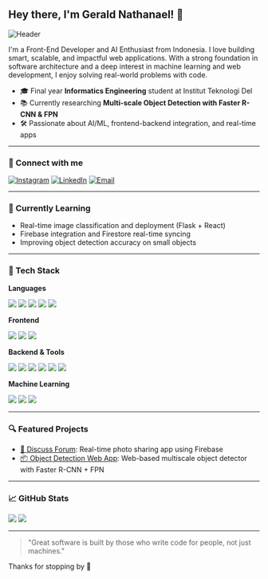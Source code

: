 ## Hey there, I'm Gerald Nathanael! 👋
![Header](https://github.com/geraldnael/geraldnael/blob/main/assets/header.png)

I'm a Front-End Developer and AI Enthusiast from Indonesia. I love building smart, scalable, and impactful web applications. With a strong foundation in software architecture and a deep interest in machine learning and web development, I enjoy solving real-world problems with code.

- 🎓 Final year **Informatics Engineering** student at Institut Teknologi Del
- 📚 Currently researching **Multi-scale Object Detection with Faster R-CNN & FPN**
- 🛠 Passionate about AI/ML, frontend-backend integration, and real-time apps

---

### 🔗 Connect with me
[![Instagram](https://img.shields.io/badge/Instagram-%23E4405F.svg?style=for-the-badge&logo=Instagram&logoColor=white)](https://instagram.com/gerald.nael)
[![LinkedIn](https://img.shields.io/badge/LinkedIn-%230077B5.svg?style=for-the-badge&logo=linkedin&logoColor=white)](https://www.linkedin.com/in/geraldnael)
[![Email](https://img.shields.io/badge/Email-D14836?style=for-the-badge&logo=gmail&logoColor=white)](mailto:geraldnael@gmail.com)

---

### 🧠 Currently Learning
- Real-time image classification and deployment (Flask + React)
- Firebase integration and Firestore real-time syncing
- Improving object detection accuracy on small objects

---

### 🧰 Tech Stack

**Languages**
<p>
<img src="https://img.shields.io/badge/Python-3670A0?style=for-the-badge&logo=python&logoColor=ffdd54" />
<img src="https://img.shields.io/badge/JavaScript-F7DF1E?style=for-the-badge&logo=javascript&logoColor=black" />
<img src="https://img.shields.io/badge/Dart-0175C2?style=for-the-badge&logo=dart&logoColor=white" />
<img src="https://img.shields.io/badge/HTML5-E34F26?style=for-the-badge&logo=html5&logoColor=white" />
<img src="https://img.shields.io/badge/CSS3-1572B6?style=for-the-badge&logo=css3&logoColor=white" />
</p>

**Frontend**
<p>
<img src="https://img.shields.io/badge/React-20232A?style=for-the-badge&logo=react&logoColor=61DAFB" />
<img src="https://img.shields.io/badge/TailwindCSS-38B2AC?style=for-the-badge&logo=tailwind-css&logoColor=white" />
<img src="https://img.shields.io/badge/Flutter-02569B?style=for-the-badge&logo=flutter&logoColor=white" />
</p>

**Backend & Tools**
<p>
<img src="https://img.shields.io/badge/Flask-000000?style=for-the-badge&logo=flask&logoColor=white" />
<img src="https://img.shields.io/badge/Node.js-339933?style=for-the-badge&logo=nodedotjs&logoColor=white" />
<img src="https://img.shields.io/badge/Firebase-FFCA28?style=for-the-badge&logo=firebase&logoColor=black" />
<img src="https://img.shields.io/badge/MySQL-4479A1?style=for-the-badge&logo=mysql&logoColor=white" />
<img src="https://img.shields.io/badge/GitHub-181717?style=for-the-badge&logo=github&logoColor=white" />
<img src="https://img.shields.io/badge/Postman-FF6C37?style=for-the-badge&logo=postman&logoColor=white" />
</p>

**Machine Learning**
<p>
<img src="https://img.shields.io/badge/TensorFlow-FF6F00?style=for-the-badge&logo=tensorflow&logoColor=white" />
<img src="https://img.shields.io/badge/OpenCV-5C3EE8?style=for-the-badge&logo=opencv&logoColor=white" />
<img src="https://img.shields.io/badge/NumPy-013243?style=for-the-badge&logo=numpy&logoColor=white" />
</p>

---

### 🔍 Featured Projects
- [📸 Discuss Forum](https://discuss-forum-nu.vercel.app): Real-time photo sharing app using Firebase
- [📦 Object Detection Web App](#): Web-based multiscale object detector with Faster R-CNN + FPN

---

### 📈 GitHub Stats
![](https://github-readme-stats.vercel.app/api?username=geraldnael&theme=radical&show_icons=true)
![](https://streak-stats.demolab.com?user=geraldnael&theme=radical)

---

> "Great software is built by those who write code for people, not just machines."

Thanks for stopping by 👋
